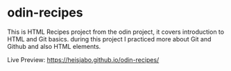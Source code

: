 # odin-recipes

This is HTML Recipes project from the odin project,
it covers introduction to HTML and Git basics.
during this project I practiced more about Git and Github and also HTML elements.

Live Preview: https://heisjabo.github.io/odin-recipes/
